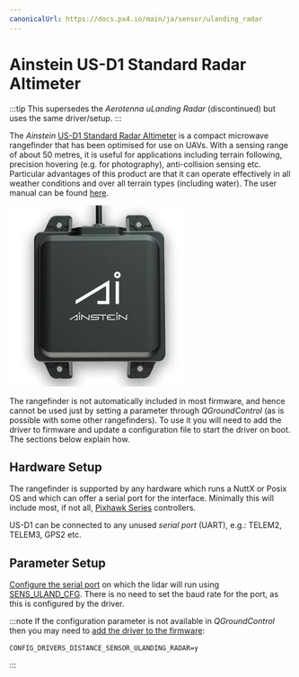 ```yaml
---
canonicalUrl: https://docs.px4.io/main/ja/sensor/ulanding_radar
---
```


# Ainstein US-D1 Standard Radar Altimeter

:::tip
This supersedes the *Aerotenna uLanding Radar* (discontinued) but uses the same driver/setup.
:::

The *Ainstein* [US-D1 Standard Radar Altimeter](https://ainstein.ai/drone-makers-drone-service-providers/us-d1/) is a compact microwave rangefinder that has been optimised for use on UAVs. With a sensing range of about 50 metres, it is useful for applications including terrain following, precision hovering (e.g. for photography), anti-collision sensing etc. Particular advantages of this product are that it can operate effectively in all weather conditions and over all terrain types (including water). The user manual can be found [here](https://ainstein.ai/wp-content/uploads/2022/04/US-D1-Technical-User-Manual.pdf).

![Ainstein US-DA](../../assets/hardware/sensors/ainstein/us_d1_hero.jpg)

The rangefinder is not automatically included in most firmware, and hence cannot be used just by setting a parameter through *QGroundControl* (as is possible with some other rangefinders). To use it you will need to add the driver to firmware and update a configuration file to start the driver on boot. The sections below explain how.


## Hardware Setup

The rangefinder is supported by any hardware which runs a NuttX or Posix OS and which can offer a serial port for the interface. Minimally this will include most, if not all, [Pixhawk Series](../flight_controller/pixhawk_series.md) controllers.

US-D1 can be connected to any unused *serial port* (UART), e.g.: TELEM2, TELEM3, GPS2 etc.

## Parameter Setup

[Configure the serial port](../peripherals/serial_configuration.md) on which the lidar will run using [SENS_ULAND_CFG](../advanced_config/parameter_reference.md#SENS_ULAND_CFG). There is no need to set the baud rate for the port, as this is configured by the driver.

:::note
If the configuration parameter is not available in *QGroundControl* then you may need to [add the driver to the firmware](../peripherals/serial_configuration.md#parameter_not_in_firmware):
```
CONFIG_DRIVERS_DISTANCE_SENSOR_ULANDING_RADAR=y
```
:::
